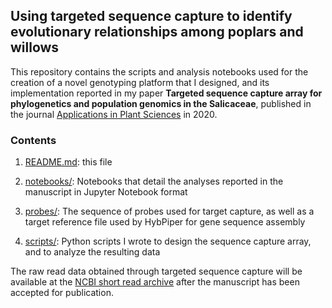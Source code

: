 ## Using targeted sequence capture to identify evolutionary relationships among poplars and willows

This repository contains the scripts and analysis notebooks used for the
creation of a novel genotyping platform that I designed, and its
implementation reported in my paper
**Targeted sequence capture array for phylogenetics and population genomics in the Salicaceae**, published in the journal [Applications in Plant Sciences](https://doi.org/10.1002/aps3.11394) in 2020.

### Contents

1. [README.md](https://github.com/BrianSanderson/phylo-seq-cap/blob/master/README.md): this file

2. [notebooks/](https://github.com/BrianSanderson/phylo-seq-cap/blob/master/notebooks/): Notebooks that detail the analyses reported in the manuscript in Jupyter Notebook format

3. [probes/](https://github.com/BrianSanderson/phylo-seq-cap/blob/master/probes/): The sequence of probes used for target capture, as well as a target reference file used by HybPiper for gene sequence assembly

4. [scripts/](https://github.com/BrianSanderson/phylo-seq-cap/blob/master/scripts): Python scripts I wrote to design the sequence capture array, and to analyze the resulting data

The raw read data obtained through targeted sequence capture will be available at the [NCBI short read archive](https://www.ncbi.nlm.nih.gov/sra/PRJNA627181) after the manuscript has been accepted for publication.
